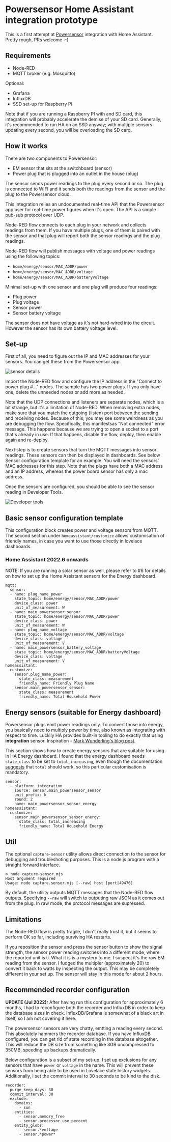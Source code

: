 # Powersensor Home Assistant integration prototype

This is a first attempt at [Powersensor](https://www.powersensor.com.au) integration with Home Assistant. Pretty rough, PRs welcome :-)

## Requirements

- Node-RED
- MQTT broker (e.g. Mosquitto)

Optional:

- Grafana
- InfluxDB
- SSD set-up for Raspberry Pi

Note that if you are running a Raspberry PI with and SD card, this integration will probably accelerate the demise of your SD card. Generally, it's recommended to run HA on an SSD anyway; with multiple sensors updating every second, you will be overloading the SD card.

## How it works

There are two components to Powersensor:

- EM sensor that sits at the switchboard (sensor)
- Power plug that is plugged into an outlet in the house (plug)

The sensor sends power readings to the plug every second or so. The plug is connected to WIFI and it sends both the readings from the sensor and the plug to the Powersensor cloud.

This integration relies an undocumented real-time API that the Powersensor app user for real-time power figures when it's open. The API is a simple pub-sub protocol over UDP.

Node-RED flow connects to each plug in your network and collects readings from them. If you have multiple plugs, one of them is paired with the sensor and that plug will report both the sensor readings and the plug readings.

Node-RED flow will publish messages with voltage and power readings using the following topics:

- `home/energy/sensor/MAC_ADDR/power`
- `home/energy/sensor/MAC_ADDR/voltage`
- `home/energy/sensor/MAC_ADDR/batteryVoltage`

Minimal set-up with one sensor and one plug will produce four readings:

- Plug power
- Plug voltage
- Sensor power
- Sensor battery voltage

The sensor does not have voltage as it's not hard-wired into the circuit. However the sensor has its own battery voltage level.

## Set-up

First of all, you need to figure out the IP and MAC addresses for your sensors. You can get these from the Powersensor app.

![sensor details](/img/sensor-details.PNG)

Import the Node-RED flow and configure the IP address in the "Connect to power plug #..." nodes. The sample has two power plugs. If you only have one, delete the unneeded nodes or add more as needed.

Note that the UDP connections and listeners are separate nodes, which is a bit strange, but it's a limitation of Node-RED. When removing extra nodes, make sure that you match the outgoing (listen) port between the sending and receiving nodes. Because of this, you may see some weirdness as you are debugging the flow. Specifically, this manifestsas "Not connected" error message. This happens because we are trying to open a socket to a port that's already in use. If that happens, disable the flow, deploy, then enable again and re-deploy.

Next step is to create sensors that turn the MQTT messages into sensor readings. These sensors can then be displayed in dashboards. See below Sensor configuration template for an example. You will need the sensors' MAC addresses for this step. Note that the plugs have both a MAC address and an IP address, whereas the power board sensor has only a mac address.

Once the sensors are configured, you should be able to see the sensor reading in Developer Tools.

![Developer tools](/img/developer-tools.PNG)

## Basic sensor configuration template

This configuration block creates power and voltage sensors from MQTT. The second section under `homeassistant/customize` allows customisation of friendly names, in case you want to use those directly in lovelace dashboards.

### Home Assistant 2022.6 onwards

NOTE: If you are running a solar sensor as well, please refer to #6 for details on how to set up the Home Assistant sensors for the Energy dashboard.

```
mqtt:
  sensor:
  - name: plug_name_power
    state_topic: home/energy/sensor/MAC_ADDR/power
    device_class: power
    unit_of_measurement: W
  - name: main_powersensor_sensor
    state_topic: home/energy/sensor/MAC_ADDR/power
    device_class: power
    unit_of_measurement: W
  - name: plug_name_voltage
    state_topic: home/energy/sensor/MAC_ADDR/voltage
    device_class: voltage
    unit_of_measurement: V
  - name: main_powersensor_battery_voltage
    state_topic: home/energy/sensor/MAC_ADDR/batteryVoltage
    device_class: voltage
    unit_of_measurement: V
homeassistant:
  customize:
    sensor.plug_name_power:
      state_class: measurement
      friendly_name: Friendly Plug Name
    sensor.main_powersensor_sensor:
      state_class: measurement
      friendly_name: Total Household Power

```

## Energy sensors (suitable for Energy dashboard)

Powersensor plugs emit power readings only. To convert those into energy, you basically need to multiply power by time, also known as integrating with respect to time. Luckily HA provides built-in tooling to do exactly that using **integration** sensor. Inspiration - [Mark Wunderling's blog post](https://mwunderling.com/blog/energymonitoringha.html).

This section shows how to create energy sensors that are suitable for using in HA Energy dashboard. I found that the energy dashboard needs `state_class` to be set to `total_increasing`, even though the documentation [suggests](https://developers.home-assistant.io/docs/core/entity/sensor/#long-term-statistics) that `total` should work, so this particular customisation is mandatory.

```
sensor:
  - platform: integration
    source: sensor.main_powersensor_sensor
    unit_prefix: k
    round: 2
    name: main_powersensor_sensor_energy
homeassistant:
  customize:
    sensor.main_powersensor_sensor_energy:
      state_class: total_increasing
      friendly_name: Total Household Energy
```

## Util

The optional `capture-sensor` utility allows direct connection to the sensor for debugging and troubleshoting purposes. This is a node.js program with a straight forward interface.

```
ᐅ node capture-sensor.mjs
Host argument required
Usage: node capture.sensor.mjs [--raw] host [port|49476]
```

By default, the utility outputs MQTT messages that the Node-RED flow outputs. Specifying `--raw` will switch to outputing raw JSON as it comes out from the plug. In raw mode, the protocol messages are supressed.

## Limitations

The Node-RED flow is pretty fragile, I don't really trust it, but it seems to perform OK so far, including surviving HA restarts.

If you reposition the sensor and press the sensor button to show the signal strength, the sensor power reading switches into a different mode, where the reported unit is `U`. What it is is a mystery to me. I suspect it's the raw EM reading from the sensor. I fudged the multipler (approximately 20) to convert it back to watts by inspecting the output. This may be completely different in your set up. The sensor will stay in this mode for about 2 hours.

## Recommended recorder configuration

**UPDATE (Jul 2022):** After having run this configuration for approximately 6 months, I had to reconfigure both the recorder and InfluxDB in order to keep the database sizes in check. InfluxDB/Grafana is somewhat of a black art in itself, so I am not covering it here.

The powersensor sensors are very chatty, emtting a reading every second. This absolutely hammers the recorder database. If you have InfluxDB configured, you can get rid of state recording in the database altogether. This will reduce the DB size from something like 3GB uncompressed to 350MB, speeding up backups dramatically.

Below configuration is a subset of my set-up. I set up exclusions for any sensors that have `power` or `voltage` in the name. This will prevent these sensors from being able to be used in Lovelace state history widgets. Additionally, I set the commit interval to 30 seconds to be kind to the disk.

```
recorder:
  purge_keep_days: 30
  commit_interval: 30
  exclude:
    domains:
      - sun
    entities:
      - sensor.memory_free
      - sensor.processor_use_percent
    entity_globs:
      - sensor.*voltage
      - sensor.*power*
```
